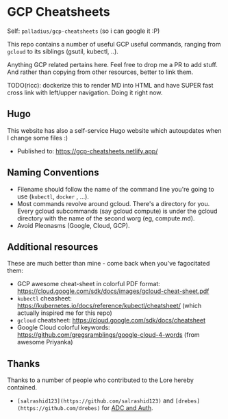 # GCP Cheatsheets

Self: `palladius/gcp-cheatsheets` (so i can google it :P)

This repo contains a number of useful GCP useful commands,
ranging from `gcloud` to its siblings (gsutil, kubectl, ..).

Anything GCP related pertains here. Feel free to drop me a PR to add stuff. And rather than copying from other resources, better to link them.

TODO(ricc): dockerize this to render MD into HTML and have SUPER fast cross link with left/upper navigation. Doing it right now.

## Hugo

This website has also a self-service Hugo website which autoupdates when I change some files :)

* Published to: https://gcp-cheatsheets.netlify.app/

## Naming Conventions

* Filename should follow the name of the command line you're going to use (`kubectl`, `docker` , ...).
* Most commands revolve around gcloud. There's a directory for you. Every gcloud subcommands (say gcloud compute) is under
  the gcloud directory with the name of the second worg (eg, compute.md).
* Avoid Pleonasms (Google, Cloud, GCP).

## Additional resources

These are much better than mine - come back when you've fagocitated them:

* GCP awesome cheat-sheet in colorful PDF format: https://cloud.google.com/sdk/docs/images/gcloud-cheat-sheet.pdf
* `kubectl` cheasheet: https://kubernetes.io/docs/reference/kubectl/cheatsheet/ (which actually inspired me for this repo)
* `gcloud` cheatsheet: https://cloud.google.com/sdk/docs/cheatsheet
* Google Cloud colorful keywords: https://github.com/gregsramblings/google-cloud-4-words (from awesome Priyanka)

## Thanks

Thanks to a number of people who contributed to the Lore hereby contained.

* `[salrashid123](https://github.com/salrashid123)` and `[drebes](https://github.com/drebes)` for [ADC and Auth](https://github.com/salrashid123/gcloud_alias_adc).